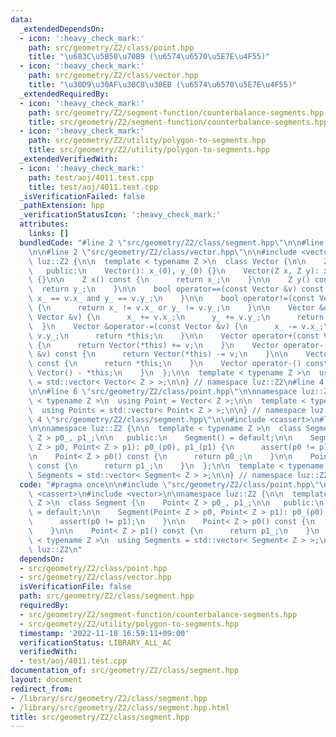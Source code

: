 ```yaml
---
data:
  _extendedDependsOn:
  - icon: ':heavy_check_mark:'
    path: src/geometry/Z2/class/point.hpp
    title: "\u683C\u5B50\u70B9 (\u6574\u6570\u5E7E\u4F55)"
  - icon: ':heavy_check_mark:'
    path: src/geometry/Z2/class/vector.hpp
    title: "\u30D9\u30AF\u30C8\u30EB (\u6574\u6570\u5E7E\u4F55)"
  _extendedRequiredBy:
  - icon: ':heavy_check_mark:'
    path: src/geometry/Z2/segment-function/counterbalance-segments.hpp
    title: src/geometry/Z2/segment-function/counterbalance-segments.hpp
  - icon: ':heavy_check_mark:'
    path: src/geometry/Z2/utility/polygon-to-segments.hpp
    title: src/geometry/Z2/utility/polygon-to-segments.hpp
  _extendedVerifiedWith:
  - icon: ':heavy_check_mark:'
    path: test/aoj/4011.test.cpp
    title: test/aoj/4011.test.cpp
  _isVerificationFailed: false
  _pathExtension: hpp
  _verificationStatusIcon: ':heavy_check_mark:'
  attributes:
    links: []
  bundledCode: "#line 2 \"src/geometry/Z2/class/segment.hpp\"\n\n#line 2 \"src/geometry/Z2/class/point.hpp\"\
    \n\n#line 2 \"src/geometry/Z2/class/vector.hpp\"\n\n#include <vector>\n\nnamespace\
    \ luz::Z2 {\n\n  template < typename Z >\n  class Vector {\n\n    Z x_, y_;\n\n\
    \   public:\n    Vector(): x_(0), y_(0) {}\n    Vector(Z x, Z y): x_(x), y_(y)\
    \ {}\n\n    Z x() const {\n      return x_;\n    }\n\n    Z y() const {\n    \
    \  return y_;\n    }\n\n    bool operator==(const Vector &v) const {\n      return\
    \ x_ == v.x_ and y_ == v.y_;\n    }\n\n    bool operator!=(const Vector &v) const\
    \ {\n      return x_ != v.x_ or y_ != v.y_;\n    }\n\n    Vector &operator+=(const\
    \ Vector &v) {\n      x_ += v.x_;\n      y_ += v.y_;\n      return *this;\n  \
    \  }\n    Vector &operator-=(const Vector &v) {\n      x_ -= v.x_;\n      y_ -=\
    \ v.y_;\n      return *this;\n    }\n\n    Vector operator+(const Vector &v) const\
    \ {\n      return Vector(*this) += v;\n    }\n    Vector operator-(const Vector\
    \ &v) const {\n      return Vector(*this) -= v;\n    }\n\n    Vector operator+()\
    \ const {\n      return *this;\n    }\n    Vector operator-() const {\n      return\
    \ Vector() - *this;\n    }\n  };\n\n  template < typename Z >\n  using Vectors\
    \ = std::vector< Vector< Z > >;\n\n} // namespace luz::Z2\n#line 4 \"src/geometry/Z2/class/point.hpp\"\
    \n\n#line 6 \"src/geometry/Z2/class/point.hpp\"\n\nnamespace luz::Z2 {\n\n  template\
    \ < typename Z >\n  using Point = Vector< Z >;\n\n  template < typename Z >\n\
    \  using Points = std::vector< Point< Z > >;\n\n} // namespace luz::Z2\n#line\
    \ 4 \"src/geometry/Z2/class/segment.hpp\"\n\n#include <cassert>\n#line 7 \"src/geometry/Z2/class/segment.hpp\"\
    \n\nnamespace luz::Z2 {\n\n  template < typename Z >\n  class Segment {\n    Point<\
    \ Z > p0_, p1_;\n\n   public:\n    Segment() = default;\n\n    Segment(Point<\
    \ Z > p0, Point< Z > p1): p0_(p0), p1_(p1) {\n      assert(p0 != p1);\n    }\n\
    \n    Point< Z > p0() const {\n      return p0_;\n    }\n\n    Point< Z > p1()\
    \ const {\n      return p1_;\n    }\n  };\n\n  template < typename Z >\n  using\
    \ Segments = std::vector< Segment< Z > >;\n\n} // namespace luz::Z2\n"
  code: "#pragma once\n\n#include \"src/geometry/Z2/class/point.hpp\"\n\n#include\
    \ <cassert>\n#include <vector>\n\nnamespace luz::Z2 {\n\n  template < typename\
    \ Z >\n  class Segment {\n    Point< Z > p0_, p1_;\n\n   public:\n    Segment()\
    \ = default;\n\n    Segment(Point< Z > p0, Point< Z > p1): p0_(p0), p1_(p1) {\n\
    \      assert(p0 != p1);\n    }\n\n    Point< Z > p0() const {\n      return p0_;\n\
    \    }\n\n    Point< Z > p1() const {\n      return p1_;\n    }\n  };\n\n  template\
    \ < typename Z >\n  using Segments = std::vector< Segment< Z > >;\n\n} // namespace\
    \ luz::Z2\n"
  dependsOn:
  - src/geometry/Z2/class/point.hpp
  - src/geometry/Z2/class/vector.hpp
  isVerificationFile: false
  path: src/geometry/Z2/class/segment.hpp
  requiredBy:
  - src/geometry/Z2/segment-function/counterbalance-segments.hpp
  - src/geometry/Z2/utility/polygon-to-segments.hpp
  timestamp: '2022-11-18 16:59:11+09:00'
  verificationStatus: LIBRARY_ALL_AC
  verifiedWith:
  - test/aoj/4011.test.cpp
documentation_of: src/geometry/Z2/class/segment.hpp
layout: document
redirect_from:
- /library/src/geometry/Z2/class/segment.hpp
- /library/src/geometry/Z2/class/segment.hpp.html
title: src/geometry/Z2/class/segment.hpp
---
```

